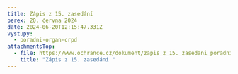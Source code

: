 ```yaml
---
title: Zápis z 15. zasedání
perex: 20. června 2024
date: 2024-06-20T12:15:47.331Z
vystupy:
  - poradni-organ-crpd
attachmentsTop:
  - file: https://www.ochrance.cz/dokument/zapis_z_15._zasedani_poradniho_organu.docx
    title: "Zápis z 15. zasedání "
---
```

